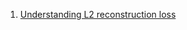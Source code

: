 
1. [Understanding L2 reconstruction loss](https://wiseodd.github.io/techblog/2017/02/09/why-l2-blurry/)  
